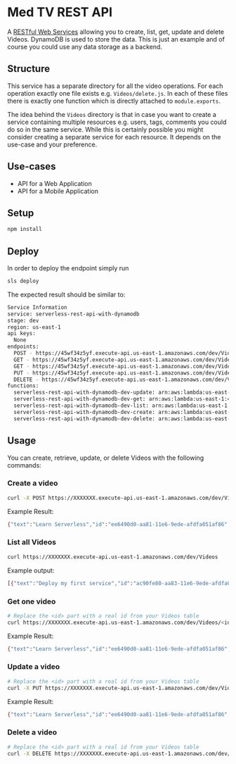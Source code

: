 <!--
title: MedTV REST API in NodeJS
description: A RESTful Web Service allowing you to create, list, get, update and delete Videos. DynamoDB is used to store the data. 
layout: Doc
-->
# Med TV REST API

 A [RESTful Web Services](https://en.wikipedia.org/wiki/Representational_state_transfer#Applied_to_web_services) allowing you to create, list, get, update and delete Videos. DynamoDB is used to store the data. This is just an example and of course you could use any data storage as a backend.

## Structure

This service has a separate directory for all the video operations. For each operation exactly one file exists e.g. `Videos/delete.js`. In each of these files there is exactly one function which is directly attached to `module.exports`.

The idea behind the `Videos` directory is that in case you want to create a service containing multiple resources e.g. users, tags, comments you could do so in the same service. While this is certainly possible you might consider creating a separate service for each resource. It depends on the use-case and your preference.

## Use-cases

- API for a Web Application
- API for a Mobile Application

## Setup

```bash
npm install
```

## Deploy

In order to deploy the endpoint simply run

```bash
sls deploy
```

The expected result should be similar to:

```bash
Service Information
service: serverless-rest-api-with-dynamodb
stage: dev
region: us-east-1
api keys:
  None
endpoints:
  POST - https://45wf34z5yf.execute-api.us-east-1.amazonaws.com/dev/Videos
  GET - https://45wf34z5yf.execute-api.us-east-1.amazonaws.com/dev/Videos
  GET - https://45wf34z5yf.execute-api.us-east-1.amazonaws.com/dev/Videos/{id}
  PUT - https://45wf34z5yf.execute-api.us-east-1.amazonaws.com/dev/Videos/{id}
  DELETE - https://45wf34z5yf.execute-api.us-east-1.amazonaws.com/dev/Videos/{id}
functions:
  serverless-rest-api-with-dynamodb-dev-update: arn:aws:lambda:us-east-1:488110005556:function:serverless-rest-api-with-dynamodb-dev-update
  serverless-rest-api-with-dynamodb-dev-get: arn:aws:lambda:us-east-1:488110005556:function:serverless-rest-api-with-dynamodb-dev-get
  serverless-rest-api-with-dynamodb-dev-list: arn:aws:lambda:us-east-1:488110005556:function:serverless-rest-api-with-dynamodb-dev-list
  serverless-rest-api-with-dynamodb-dev-create: arn:aws:lambda:us-east-1:488110005556:function:serverless-rest-api-with-dynamodb-dev-create
  serverless-rest-api-with-dynamodb-dev-delete: arn:aws:lambda:us-east-1:488110005556:function:serverless-rest-api-with-dynamodb-dev-delete
```

## Usage

You can create, retrieve, update, or delete Videos with the following commands:

### Create a video

```bash
curl -X POST https://XXXXXXX.execute-api.us-east-1.amazonaws.com/dev/Videos --data '{ "text": "Learn Serverless" }'
```

Example Result:
```bash
{"text":"Learn Serverless","id":"ee6490d0-aa81-11e6-9ede-afdfa051af86","createdAt":1479138570824,"updatedAt":1479138570824}%
```

### List all Videos

```bash
curl https://XXXXXXX.execute-api.us-east-1.amazonaws.com/dev/Videos
```

Example output:
```bash
[{"text":"Deploy my first service","id":"ac90fe80-aa83-11e6-9ede-afdfa051af86","checked":true,"updatedAt":1479139961304},{"text":"Learn Serverless","id":"20679390-aa85-11e6-9ede-afdfa051af86","createdAt":1479139943241,"updatedAt":1479139943241}]%
```

### Get one video

```bash
# Replace the <id> part with a real id from your Videos table
curl https://XXXXXXX.execute-api.us-east-1.amazonaws.com/dev/Videos/<id>
```

Example Result:
```bash
{"text":"Learn Serverless","id":"ee6490d0-aa81-11e6-9ede-afdfa051af86","createdAt":1479138570824,"checked":false,"updatedAt":1479138570824}%
```

### Update a video

```bash
# Replace the <id> part with a real id from your Videos table
curl -X PUT https://XXXXXXX.execute-api.us-east-1.amazonaws.com/dev/Videos/<id> --data '{ "text": "Learn Serverless" }'
```

Example Result:
```bash
{"text":"Learn Serverless","id":"ee6490d0-aa81-11e6-9ede-afdfa051af86","createdAt":1479138570824,"updatedAt":1479138570824}%
```

### Delete a video

```bash
# Replace the <id> part with a real id from your Videos table
curl -X DELETE https://XXXXXXX.execute-api.us-east-1.amazonaws.com/dev/Videos/<id>
```

